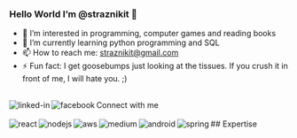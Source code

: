### Hello World I’m @straznikit 👋
- 👀 I’m interested in programming, computer games and reading books
- 🌱 I’m currently learning python programming and SQL
- 📫 How to reach me: straznikit@gmail.com
- ⚡ Fun fact: I get goosebumps just looking at the tissues. If you crush it in front of me, I will hate you. ;)
  
<br>Connect with me[<img align="left" alt="linked-in" src="https://img.shields.io/badge/linkedin-%230077B5.svg?&style=for-the-badge&logo=linkedin&logoColor=white" />](https://www.linkedin.com/in/wiktoria-stra%C5%BCnikiewicz-4b9554207/)[<img align="left" alt="facebook" src="https://img.shields.io/badge/facebook-%231877F2.svg?&style=for-the-badge&logo=facebook&logoColor=white" />](https://www.facebook.com/wiqus/?locale=pl_PL)<br>
<br>## Expertise
<img align="left" alt="react" src="https://img.shields.io/badge/react%20-%2320232a.svg?&style=for-the-badge&logo=react&logoColor=%2361DAFB" /><img align="left" alt="nodejs" src="https://img.shields.io/badge/node.js%20-%2343853D.svg?&style=for-the-badge&logo=node.js&logoColor=white" /><img align="left" alt="aws" src="https://img.shields.io/badge/Amazon%20AWS-%23232F3E?logo=amazon-aws&logoColor=white&style=for-the-badge" /><img align="left" alt="medium" src="https://img.shields.io/badge/postgres-%23316192.svg?&style=for-the-badge&logo=postgresql&logoColor=white" /><img align="left" alt="android" src="https://img.shields.io/badge/Android-3DDC84?logo=android&logoColor=white&style=for-the-badge" /><img align="left" alt="spring" src="https://img.shields.io/badge/spring%20-%236DB33F.svg?&style=for-the-badge&logo=spring&logoColor=white" /><br>
<br>
<!---
straznikit/straznikit is a ✨ special ✨ repository because its `README.md` (this file) appears on your GitHub profile.
You can click the Preview link to take a look at your changes.
--->
